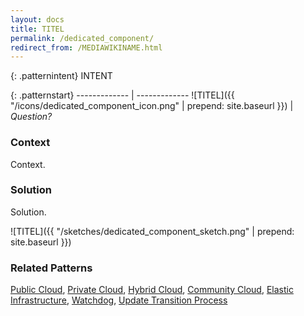```yaml
---
layout: docs
title: TITEL
permalink: /dedicated_component/
redirect_from: /MEDIAWIKINAME.html
---
```


{: .patternintent}
INTENT

{: .patternstart}
------------- | -------------
![TITEL]({{ "/icons/dedicated_component_icon.png" | prepend: site.baseurl }})  | *Question?*

### Context

Context.

### Solution

Solution.
 
![TITEL]({{ "/sketches/dedicated_component_sketch.png" | prepend: site.baseurl }})

### Related Patterns
[Public Cloud](/public_cloud/), [Private Cloud](/private_cloud/), [Hybrid Cloud](/hybrid_cloud/), [Community Cloud](/community_cloud/), [Elastic Infrastructure](/elastic_infrastructure/), [Watchdog](/watchdog/), [Update Transition Process](/update_transition_process/)